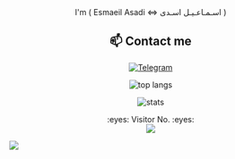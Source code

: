 <div align="center">
I'm ( Esmaeil Asadi <=> اسـمـاعـیـل اسـدی )

## 📫 Contact me
  
[![](https://img.shields.io/badge/Telegram-black?style=for-the-badge&logo=Telegram "Telegram")](https://t.me/E0_1A)


</div>
<p align="center">
  <img src="https://github-readme-stats.vercel.app/api/top-langs/?username=e01a&layout=compact&theme=tokyonight" alt="top langs" />
</p>
<p align="center">
  <img src="https://github-readme-stats.vercel.app/api?username=e01a&show_icons=true&theme=tokyonight" alt="stats" />
</p>
<p align="center"> 
  :eyes: Visitor No. :eyes:<br>
  <img src="https://profile-counter.glitch.me/E01A/count.svg" />
</p>
<img src="https://raw.githubusercontent.com/Trilokia/Trilokia/379277808c61ef204768a61bbc5d25bc7798ccf1/bottom_header.svg" >
<br>
</p>
